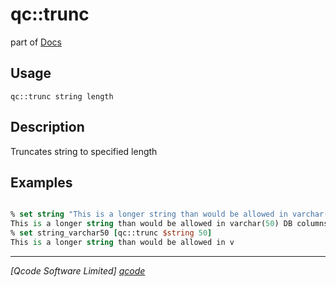 qc::trunc
=========

part of [Docs](../index.md)

Usage
-----
`
        qc::trunc string length
    `

Description
-----------
Truncates string to specified length

Examples
--------
```tcl

% set string "This is a longer string than would be allowed in varchar(50) DB columns so use trunc to truncate appropriately."
This is a longer string than would be allowed in varchar(50) DB columns so use trunc to truncate appropriately.
% set string_varchar50 [qc::trunc $string 50]
This is a longer string than would be allowed in v
```

----------------------------------
*[Qcode Software Limited] [qcode]*

[qcode]: http://www.qcode.co.uk "Qcode Software"